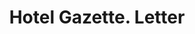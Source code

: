 ---
doi: 10.7916/D8X368KN
date_other: '1890'
date_other_textual: 1890-1899
form: correspondence
genre:
- Letters (correspondence)
name:
- Hotel Gazette
object_in_context_url: https://biggert.cul.columbia.edu/items/view/ave_biggert_01018
subject_hierarchical_geographic:
- New York, New York, United States
subject_name:
- Hotel Gazette
title: Hotel Gazette. Letter
sort_title: Hotel Gazette. Letter
call_number: ave_biggert_01018
coordinates:
- 40.71277777777778,-74.00583333333333
pid: ave_biggert_01018
identifiers: ave_biggert_01018
permalink: /biggert/ave_biggert_01018/
layout: iiif-image-page
---